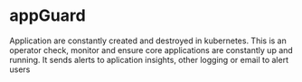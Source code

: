 # appGuard

Application are constantly created and destroyed in kubernetes. 
This is an operator check, monitor and ensure core applications are constantly up and running. 
It sends alerts to aplication insights, other logging or email to alert users
